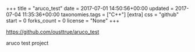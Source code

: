 +++
title = "aruco_test"
date = 2017-07-01 14:50:56+00:00
updated = 2017-07-04 11:35:36+00:00
taxonomies.tags = ["C++"]
[extra]
css = "github"
start = 0
forks_count = 0
license = "None"
+++

<https://github.com/ousttrue/aruco_test>

aruco test project

